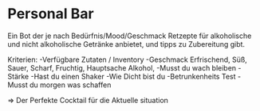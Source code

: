 # Personal Bar

Ein Bot der je nach Bedürfnis/Mood/Geschmack Retzepte für alkoholische und nicht alkoholische Getränke anbietet, und tipps zu Zubereitung gibt.

Kriterien:
  -Verfügbare Zutaten / Inventory
  -Geschmack Erfrischend, Süß, Sauer, Scharf, Fruchtig, Hauptsache Alkohol, 
  -Musst du wach bleiben
  -Stärke
  -Hast du einen Shaker
  -Wie Dicht bist du
  -Betrunkenheits Test
  -Musst du morgen was schaffen
  
 => Der Perfekte Cocktail für die Aktuelle situation
